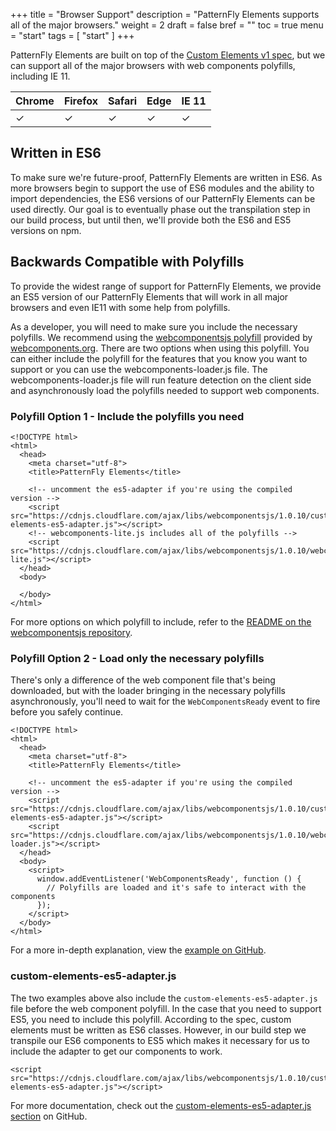 +++
title = "Browser Support"
description = "PatternFly Elements supports all of the major browsers."
weight = 2
draft = false
bref = ""
toc = true
menu = "start"
tags = [ "start" ]
+++

PatternFly Elements are built on top of the [Custom Elements v1 spec](https://w3c.github.io/webcomponents/spec/custom/), but we can support all of the major browsers with web components polyfills, including IE 11.

| Chrome   | Firefox  | Safari   | Edge     | IE 11    |
|:---------|:---------|:---------|:---------|:---------|
| &#10003; | &#10003; | &#10003; | &#10003; | &#10003; |

## Written in ES6

To make sure we're future-proof, PatternFly Elements are written in ES6. As more browsers begin to support the use of ES6 modules and the ability to import dependencies, the ES6 versions of our PatternFly Elements can be used directly. Our goal is to eventually phase out the transpilation step in our build process, but until then, we'll provide both the ES6 and ES5 versions on npm.

## Backwards Compatible with Polyfills

To provide the widest range of support for PatternFly Elements, we provide an ES5 version of our PatternFly Elements that will work in all major browsers and even IE11 with some help from polyfills.

As a developer, you will need to make sure you include the necessary polyfills. We recommend using the [webcomponentsjs polyfill](https://github.com/WebComponents/webcomponentsjs) provided by [webcomponents.org](https://www.webcomponents.org/). There are two options when using this polyfill. You can either include the polyfill for the features that you know you want to support or you can use the webcomponents-loader.js file. The webcomponents-loader.js file will run feature detection on the client side and asynchronously load the polyfills needed to support web components.

### Polyfill Option 1 - Include the polyfills you need
```
<!DOCTYPE html>
<html>
  <head>
    <meta charset="utf-8">
    <title>PatternFly Elements</title>

    <!-- uncomment the es5-adapter if you're using the compiled version -->
    <script src="https://cdnjs.cloudflare.com/ajax/libs/webcomponentsjs/1.0.10/custom-elements-es5-adapter.js"></script>
    <!-- webcomponents-lite.js includes all of the polyfills -->
    <script src="https://cdnjs.cloudflare.com/ajax/libs/webcomponentsjs/1.0.10/webcomponents-lite.js"></script>
  </head>
  <body>

  </body>
</html>
```

For more options on which polyfill to include, refer to the [README on the webcomponentsjs repository](https://github.com/WebComponents/webcomponentsjs#how-to-use).

### Polyfill Option 2 - Load only the necessary polyfills

There's only a difference of the web component file that's being downloaded, but with the loader bringing in the necessary polyfills asynchronously, you'll need to wait for the `WebComponentsReady` event to fire before you safely continue.

```
<!DOCTYPE html>
<html>
  <head>
    <meta charset="utf-8">
    <title>PatternFly Elements</title>

    <!-- uncomment the es5-adapter if you're using the compiled version -->
    <script src="https://cdnjs.cloudflare.com/ajax/libs/webcomponentsjs/1.0.10/custom-elements-es5-adapter.js"></script>
    <script src="https://cdnjs.cloudflare.com/ajax/libs/webcomponentsjs/1.0.10/webcomponents-loader.js"></script>
  </head>
  <body>
    <script>
      window.addEventListener('WebComponentsReady', function () {
        // Polyfills are loaded and it's safe to interact with the components
      });
    </script>
  </body>
</html>
```

For a more in-depth explanation, view the [example on GitHub](https://github.com/WebComponents/webcomponentsjs#webcomponents-loaderjs).

### custom-elements-es5-adapter.js

The two examples above also include the `custom-elements-es5-adapter.js` file before the web component polyfill. In the case that you need to support ES5, you need to include this polyfill. According to the spec, custom elements must be written as ES6 classes. However, in our build step we transpile our ES6 components to ES5 which makes it necessary for us to include the adapter to get our components to work.

```
<script src="https://cdnjs.cloudflare.com/ajax/libs/webcomponentsjs/1.0.10/custom-elements-es5-adapter.js"></script>
```

For more documentation, check out the [custom-elements-es5-adapter.js section](https://github.com/WebComponents/webcomponentsjs#custom-elements-es5-adapterjs) on GitHub.
